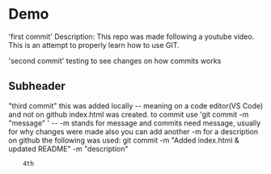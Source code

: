 # Demo

'first commit'
Description: This repo was made following a youtube video. This is an attempt to properly learn how to use GIT.

'second commit'
testing to see changes on how commits works

## Subheader

"third commit"
this was added locally 
    -- meaning on a code editor(VS Code) and not on github
index.html was created. to commit use 'git commit -m "message" '
    -- -m stands for message and commits need message, usually for why changes were made
        also you can add another -m for a description on github
        the following was used: git commit -m "Added index.html & updated README" -m "description"

        4th